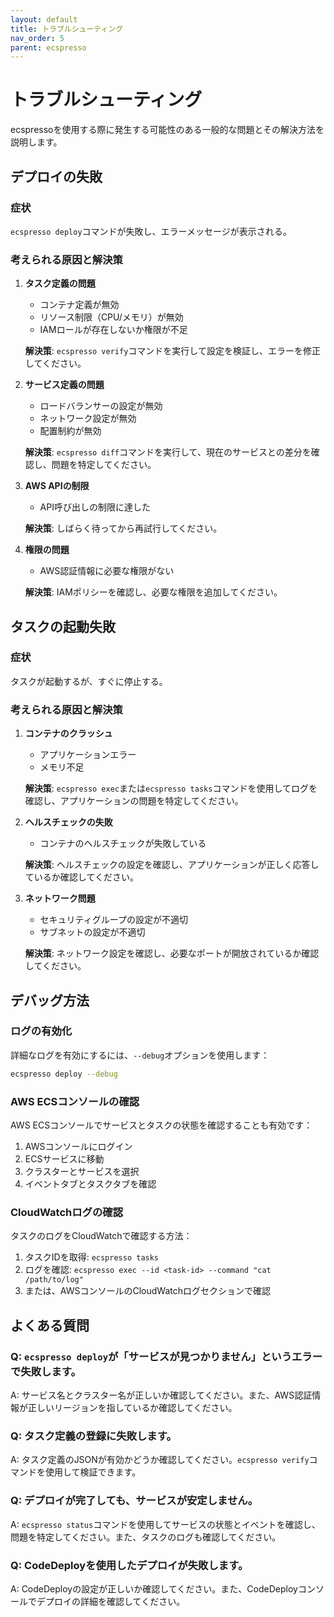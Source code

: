 ```yaml
---
layout: default
title: トラブルシューティング
nav_order: 5
parent: ecspresso
---
```


# トラブルシューティング

ecspressoを使用する際に発生する可能性のある一般的な問題とその解決方法を説明します。

## デプロイの失敗

### 症状
`ecspresso deploy`コマンドが失敗し、エラーメッセージが表示される。

### 考えられる原因と解決策

1. **タスク定義の問題**
   - コンテナ定義が無効
   - リソース制限（CPU/メモリ）が無効
   - IAMロールが存在しないか権限が不足

   **解決策**: `ecspresso verify`コマンドを実行して設定を検証し、エラーを修正してください。

2. **サービス定義の問題**
   - ロードバランサーの設定が無効
   - ネットワーク設定が無効
   - 配置制約が無効

   **解決策**: `ecspresso diff`コマンドを実行して、現在のサービスとの差分を確認し、問題を特定してください。

3. **AWS APIの制限**
   - API呼び出しの制限に達した

   **解決策**: しばらく待ってから再試行してください。

4. **権限の問題**
   - AWS認証情報に必要な権限がない

   **解決策**: IAMポリシーを確認し、必要な権限を追加してください。

## タスクの起動失敗

### 症状
タスクが起動するが、すぐに停止する。

### 考えられる原因と解決策

1. **コンテナのクラッシュ**
   - アプリケーションエラー
   - メモリ不足

   **解決策**: `ecspresso exec`または`ecspresso tasks`コマンドを使用してログを確認し、アプリケーションの問題を特定してください。

2. **ヘルスチェックの失敗**
   - コンテナのヘルスチェックが失敗している

   **解決策**: ヘルスチェックの設定を確認し、アプリケーションが正しく応答しているか確認してください。

3. **ネットワーク問題**
   - セキュリティグループの設定が不適切
   - サブネットの設定が不適切

   **解決策**: ネットワーク設定を確認し、必要なポートが開放されているか確認してください。

## デバッグ方法

### ログの有効化

詳細なログを有効にするには、`--debug`オプションを使用します：

```bash
ecspresso deploy --debug
```

### AWS ECSコンソールの確認

AWS ECSコンソールでサービスとタスクの状態を確認することも有効です：

1. AWSコンソールにログイン
2. ECSサービスに移動
3. クラスターとサービスを選択
4. イベントタブとタスクタブを確認

### CloudWatchログの確認

タスクのログをCloudWatchで確認する方法：

1. タスクIDを取得: `ecspresso tasks`
2. ログを確認: `ecspresso exec --id <task-id> --command "cat /path/to/log"`
3. または、AWSコンソールのCloudWatchログセクションで確認

## よくある質問

### Q: `ecspresso deploy`が「サービスが見つかりません」というエラーで失敗します。
A: サービス名とクラスター名が正しいか確認してください。また、AWS認証情報が正しいリージョンを指しているか確認してください。

### Q: タスク定義の登録に失敗します。
A: タスク定義のJSONが有効かどうか確認してください。`ecspresso verify`コマンドを使用して検証できます。

### Q: デプロイが完了しても、サービスが安定しません。
A: `ecspresso status`コマンドを使用してサービスの状態とイベントを確認し、問題を特定してください。また、タスクのログも確認してください。

### Q: CodeDeployを使用したデプロイが失敗します。
A: CodeDeployの設定が正しいか確認してください。また、CodeDeployコンソールでデプロイの詳細を確認してください。
